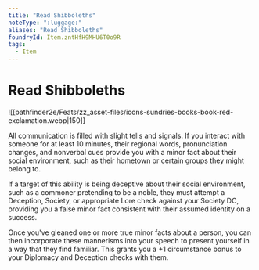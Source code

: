 ```yaml
---
title: "Read Shibboleths"
noteType: ":luggage:"
aliases: "Read Shibboleths"
foundryId: Item.zntHfH9MHU6T0o9R
tags:
  - Item
---
```


# Read Shibboleths
![[pathfinder2e/Feats/zz_asset-files/icons-sundries-books-book-red-exclamation.webp|150]]

All communication is filled with slight tells and signals. If you interact with someone for at least 10 minutes, their regional words, pronunciation changes, and nonverbal cues provide you with a minor fact about their social environment, such as their hometown or certain groups they might belong to.

If a target of this ability is being deceptive about their social environment, such as a commoner pretending to be a noble, they must attempt a Deception, Society, or appropriate Lore check against your Society DC, providing you a false minor fact consistent with their assumed identity on a success.

Once you've gleaned one or more true minor facts about a person, you can then incorporate these mannerisms into your speech to present yourself in a way that they find familiar. This grants you a +1 circumstance bonus to your Diplomacy and Deception checks with them.


